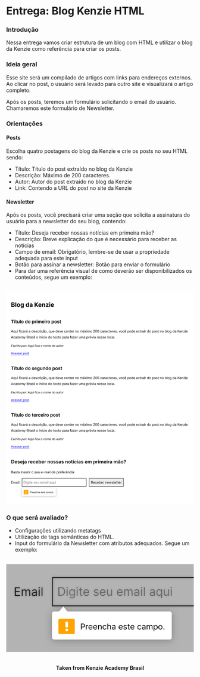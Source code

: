 <h1>Entrega: Blog Kenzie HTML</h1>

<h3>Introdução</h3>
Nessa entrega vamos criar estrutura de um blog com HTML e utilizar o blog da Kenzie como referência para criar os posts.

<h3>Ideia geral</h3>
Esse site será um compilado de artigos com links para endereços externos. Ao clicar no post, o usuário será levado para outro site e visualizará o artigo completo.

Após os posts, teremos um formulário solicitando o email do usuário. Chamaremos este formulário de Newsletter.

<h3>Orientações</h3>
<h4>Posts</h4>
Escolha quatro postagens do blog da Kenzie e crie os posts no seu HTML sendo:

- Título: Título do post extraído no blog da Kenzie
- Descrição: Máximo de 200 caracteres.
- Autor: Autor do post extraído no blog da Kenzie
- Link: Contendo a URL do post no site da Kenzie

<h4>Newsletter</h4>
Após os posts, você precisará criar uma seção que solicita a assinatura do usuário para a newsletter do seu blog, contendo:

- Título: Deseja receber nossas notícias em primeira mão?
- Descrição: Breve explicação do que é necessário para receber as notícias
- Campo de email: Obrigatório, lembre-se de usar a propriedade adequada para este input
- Botão para assinar a newsletter: Botão para enviar o formulário
- Para dar uma referência visual de como deverão ser disponibilizados os conteúdos, segue um exemplo:<br>
<br>
<img src="./assets/example-1.svg" alt="example 1" />

<h3>O que será avaliado?</h3>

- Configurações utilizando metatags
- Utilização de tags semânticas do HTML.
- Input do formulário da Newsletter com atributos adequados. Segue um exemplo:<br>
<br>

<img src="./assets/example-2.svg" alt="example 2" />
<br>
<br>

<p align="center"><b>Taken from Kenzie Academy Brasil</b></p>
